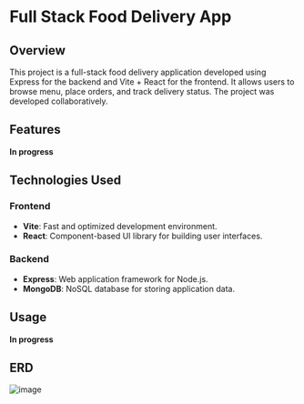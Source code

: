 # Full Stack Food Delivery App

## Overview
This project is a full-stack food delivery application developed using Express for the backend and Vite + React for the frontend. It allows users to browse menu, place orders, and track delivery status. The project was developed collaboratively.

## Features
**In progress**

## Technologies Used
### Frontend
- **Vite**: Fast and optimized development environment.
- **React**: Component-based UI library for building user interfaces.

### Backend
- **Express**: Web application framework for Node.js.
- **MongoDB**: NoSQL database for storing application data.

## Usage
**In progress**

## ERD
![image](https://github.com/user-attachments/assets/be371dce-8746-4ba8-b64b-9a5ecd2ec58e)

